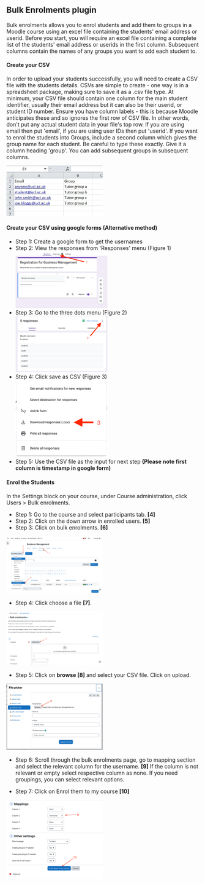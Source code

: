 <h2>Bulk Enrolments plugin</h2>

Bulk enrolments allows you to enrol students and add them to groups in a Moodle course using an excel file containing the students' email address or userid. Before you start, you will require an excel file containing a complete list of the students' email address or userids in the first column. Subsequent columns contain the names of any groups you want to add each student to.

<h4>Create your CSV</h4>

In order to upload your students successfully, you will need to create a CSV file with the students details. CSVs are simple to create - one way is in a spreadsheet package, making sure to save it as a .csv file type. At minimum, your CSV file should contain one column for the main student identifier, usually their email address but it can also be their userid, or student ID number. Ensure you have column labels - this is because Moodle anticipates these and so ignores the first row of CSV file. In other words, don't put any actual student data in your file's top row. If you are using email then put 'email', if you are using user IDs then put 'userid'. If you want to enrol the students into Groups, include a second column which gives the group name for each student. Be careful to type these exactly. Give it a column heading 'group'. You can add subsequent groups in subsequent columns.

<img src="https://github.com/LEARN-LK/lms/blob/master/img/bulk/bulk_upload_csv.webp" style="max-width: 100%;width: 50%;">

<h4>Create your CSV using google forms (Alternative method)</h4>

<ul><li>Step 1: Create a google form to get the usernames</li>
<li>Step 2: View the responses from 'Responses' menu (Figure 1)</li>
 
  <img src="https://github.com/LEARN-LK/lms/blob/master/img/bulk/regform.png" style="max-width: 100%;width: 50%;">
<li>Step 3: Go to the three dots menu (Figure 2)</li>
 
  <img src="https://github.com/LEARN-LK/lms/blob/master/img/bulk/responses.png" style="max-width: 100%;width: 50%;">
<li>Step 4: Click save as CSV (Figure 3)</li>

  <img src="https://github.com/LEARN-LK/lms/blob/master/img/bulk/save_as_csv.png" style="max-width: 100%;width: 50%;">
<li>Step 5: Use the CSV file as the input for next step <b>(Please note first column is timestamp in google form)</b></li></ul>

<h4>Enrol the Students</h4>

In the Settings block on your course, under Course administration, click Users > Bulk enrolments.

<!-- Select Choose a file and upload your CSV file. Make sure Role to assign is left as student. 
Set First column contains to reflect they type of data you have used in your spreadsheet, either the students' email address, userid or ID number. If you need to create groups, ensure Create group(s) if needed is set to Yes. If you would like to create groupings in your course, based on the groups that the students will been placed into, ensure Create grouping(s) if needed is kept to yes. If you do not want to create groupings, set this to No. To receive an email report confirming which students have been enrolled and which groups they have been placed into, keep Send me a mail report set to Yes. Click Enrol them to my course. Check the students have been enrolled in their groups by going to the Settings menu and under Course Administration click on Users then Groups. You should see the groups listed, followed by the number of students in each group in brackets. You can also bulk unenrol students from your course by clicking on Bulk unenrolments in the block, and following the instructions above. -->





 - Step 1: Go to the course and select participants tab. **[4]**
 - Step 2: Click on the down arrow in enrolled users. **[5]**
 - Step 3: Click on bulk enrolments. **[6]**

<img src="https://github.com/LEARN-LK/lms/blob/master/img/bulk/bulk_enroll1.png" style="max-width: 100%;width: 50%;">
  
 - Step 4: Click choose a file **[7]**.
    
 <img src="https://github.com/LEARN-LK/lms/blob/master/img/bulk/bulk_enroll2.png" style="max-width: 100%;width: 50%;">
  
 - Step 5: Click on **browse [8]** and select your CSV file. Click on upload.

 <img src="https://github.com/LEARN-LK/lms/blob/master/img/bulk/bulk_enroll3.png" style="max-width: 100%;width: 50%;">

 - Step 6: Scroll through the bulk enrolments page, go to mapping section and select the relevant column for the username. **[9]** If the column is not relevant or empty select respective column as none. If you need groupings, you can select relevant options.

 - Step 7: Click on Enrol them to my course **[10]**

<img src="https://github.com/LEARN-LK/lms/blob/master/img/bulk/bulk_enroll5.png" style="max-width: 100%;width: 50%;">
